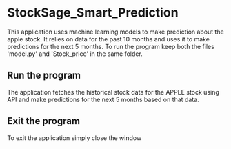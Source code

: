 # StockSage_Smart_Prediction

This application uses machine learning models to make prediction about the apple stock. It relies on data for the past 10 months and uses it to make predictions for the next 5 months. To run the program keep both the files 'model.py' and 'Stock_price' in the same folder. 

## Run the program
The application fetches the historical stock data for the APPLE stock using API and make predictions for the next 5 months based on that data.

## Exit the program
To exit the application simply close the window
